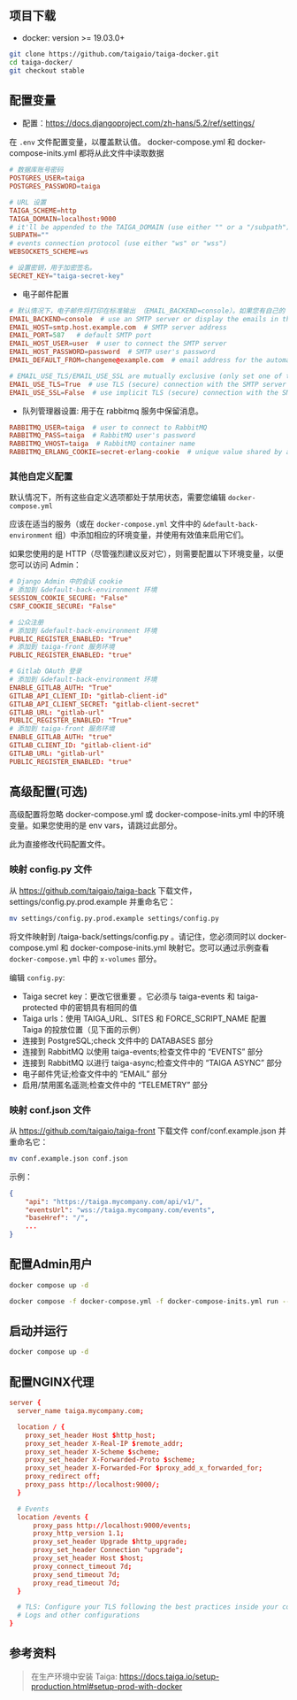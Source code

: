 ## 项目下载

- docker: version >= 19.03.0+

```bash
git clone https://github.com/taigaio/taiga-docker.git
cd taiga-docker/
git checkout stable
```

## 配置变量

- 配置：https://docs.djangoproject.com/zh-hans/5.2/ref/settings/

在 `.env` 文件配置变量，以覆盖默认值。
docker-compose.yml 和 docker-compose-inits.yml 都将从此文件中读取数据

```conf
# 数据库账号密码
POSTGRES_USER=taiga
POSTGRES_PASSWORD=taiga

# URL 设置
TAIGA_SCHEME=http
TAIGA_DOMAIN=localhost:9000
# it'll be appended to the TAIGA_DOMAIN (use either "" or a "/subpath")
SUBPATH=""
# events connection protocol (use either "ws" or "wss")
WEBSOCKETS_SCHEME=ws

# 设置密钥，用于加密签名。
SECRET_KEY="taiga-secret-key"
```

- 电子邮件配置

```conf
# 默认情况下，电子邮件将打印在标准输出 （EMAIL_BACKEND=console）。如果您有自己的 SMTP 服务，请将其更改为 EMAIL_BACKEND=smtp
EMAIL_BACKEND=console  # use an SMTP server or display the emails in the console (either "smtp" or "console")
EMAIL_HOST=smtp.host.example.com  # SMTP server address
EMAIL_PORT=587   # default SMTP port
EMAIL_HOST_USER=user  # user to connect the SMTP server
EMAIL_HOST_PASSWORD=password  # SMTP user's password
EMAIL_DEFAULT_FROM=changeme@example.com  # email address for the automated emails

# EMAIL_USE_TLS/EMAIL_USE_SSL are mutually exclusive (only set one of those to True)
EMAIL_USE_TLS=True  # use TLS (secure) connection with the SMTP server
EMAIL_USE_SSL=False  # use implicit TLS (secure) connection with the SMTP server
```

- 队列管理器设置: 用于在 rabbitmq 服务中保留消息。

```conf
RABBITMQ_USER=taiga  # user to connect to RabbitMQ
RABBITMQ_PASS=taiga  # RabbitMQ user's password
RABBITMQ_VHOST=taiga  # RabbitMQ container name
RABBITMQ_ERLANG_COOKIE=secret-erlang-cookie  # unique value shared by any connected instance of RabbitMQ
```

### 其他自定义配置

默认情况下，所有这些自定义选项都处于禁用状态，需要您编辑 `docker-compose.yml`

应该在适当的服务（或在 `docker-compose.yml` 文件中的 `&default-back-environment` 组）中添加相应的环境变量，并使用有效值来启用它们。

如果您使用的是 HTTP（尽管强烈建议反对它），则需要配置以下环境变量，以便您可以访问 Admin：

```conf
# Django Admin 中的会话 cookie
# 添加到 &default-back-environment 环境
SESSION_COOKIE_SECURE: "False"
CSRF_COOKIE_SECURE: "False"

# 公众注册
# 添加到 &default-back-environment 环境
PUBLIC_REGISTER_ENABLED: "True"
# 添加到 taiga-front 服务环境
PUBLIC_REGISTER_ENABLED: "true"

# Gitlab OAuth 登录
# 添加到 &default-back-environment 环境
ENABLE_GITLAB_AUTH: "True"
GITLAB_API_CLIENT_ID: "gitlab-client-id"
GITLAB_API_CLIENT_SECRET: "gitlab-client-secret"
GITLAB_URL: "gitlab-url"
PUBLIC_REGISTER_ENABLED: "True"
# 添加到 taiga-front 服务环境
ENABLE_GITLAB_AUTH: "true"
GITLAB_CLIENT_ID: "gitlab-client-id"
GITLAB_URL: "gitlab-url"
PUBLIC_REGISTER_ENABLED: "true"
```

## 高级配置(可选)

高级配置将忽略 docker-compose.yml 或 docker-compose-inits.yml 中的环境变量。如果您使用的是 env vars，请跳过此部分。

此为直接修改代码配置文件。

### 映射 config.py 文件

从 https://github.com/taigaio/taiga-back 下载文件，settings/config.py.prod.example 并重命名它：

```bash
mv settings/config.py.prod.example settings/config.py
```

将文件映射到 /taiga-back/settings/config.py 。请记住，您必须同时以 docker-compose.yml 和 docker-compose-inits.yml 映射它。您可以通过示例查看 `docker-compose.yml` 中的 `x-volumes` 部分。

编辑 `config.py`:

- Taiga secret key：更改它很重要 。它必须与 taiga-events 和 taiga-protected 中的密钥具有相同的值
- Taiga urls：使用 TAIGA_URL、SITES 和 FORCE_SCRIPT_NAME 配置 Taiga 的投放位置（见下面的示例）
- 连接到 PostgreSQL;check 文件中的 DATABASES 部分
- 连接到 RabbitMQ 以使用 taiga-events;检查文件中的 “EVENTS” 部分
- 连接到 RabbitMQ 以进行 taiga-async;检查文件中的 “TAIGA ASYNC” 部分
- 电子邮件凭证;检查文件中的 “EMAIL” 部分
- 启用/禁用匿名遥测;检查文件中的 “TELEMETRY” 部分

### 映射 conf.json 文件

从 https://github.com/taigaio/taiga-front 下载文件 conf/conf.example.json 并重命名它：

```bash
mv conf.example.json conf.json
```

示例：

```json
{
    "api": "https://taiga.mycompany.com/api/v1/",
    "eventsUrl": "wss://taiga.mycompany.com/events",
    "baseHref": "/",
    ...
}
```

## 配置Admin用户

```bash
docker compose up -d

docker compose -f docker-compose.yml -f docker-compose-inits.yml run --rm taiga-manage createsuperuser
```

## 启动并运行

```bash
docker compose up -d
```

## 配置NGINX代理

```conf
server {
  server_name taiga.mycompany.com;

  location / {
    proxy_set_header Host $http_host;
    proxy_set_header X-Real-IP $remote_addr;
    proxy_set_header X-Scheme $scheme;
    proxy_set_header X-Forwarded-Proto $scheme;
    proxy_set_header X-Forwarded-For $proxy_add_x_forwarded_for;
    proxy_redirect off;
    proxy_pass http://localhost:9000/;
  }

  # Events
  location /events {
      proxy_pass http://localhost:9000/events;
      proxy_http_version 1.1;
      proxy_set_header Upgrade $http_upgrade;
      proxy_set_header Connection "upgrade";
      proxy_set_header Host $host;
      proxy_connect_timeout 7d;
      proxy_send_timeout 7d;
      proxy_read_timeout 7d;
  }

  # TLS: Configure your TLS following the best practices inside your company
  # Logs and other configurations
}
```

## 参考资料

> 在生产环境中安装 Taiga: https://docs.taiga.io/setup-production.html#setup-prod-with-docker